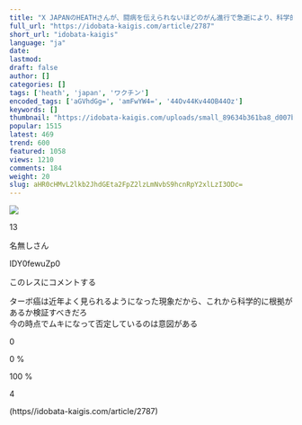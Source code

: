 ```yaml
---
title: "X JAPANのHEATHさんが、闘病を伝えられないほどのがん進行で急逝により、科学的根拠なき反ワクチン陰謀論「ターボ癌」が再燃か"
full_url: "https://idobata-kaigis.com/article/2787"
short_url: "idobata-kaigis"
language: "ja"
date: 
lastmod: 
draft: false
author: []
categories: []
tags: ['heath', 'japan', 'ワクチン']
encoded_tags: ['aGVhdGg=', 'amFwYW4=', '44Ov44Kv44OB44Oz']
keywords: []
thumbnail: "https://idobata-kaigis.com/uploads/small_89634b361ba8_d007b1e7a6.jpg"
popular: 1515
latest: 469
trend: 600
featured: 1058
views: 1210
comments: 184
weight: 20
slug: aHR0cHMvL2lkb2JhdGEta2FpZ2lzLmNvbS9hcnRpY2xlLzI3ODc=
---
```


![](https://idobata-kaigis.com/uploads/small_89634b361ba8_d007b1e7a6.jpg)

<div><p class='text-pink-100 text-sm'><p class='mr-2'>13</p><p class='mr-2'>名無しさん</p><p class='hidden xlinline-block'>IDY0fewuZp0</p></p><p class='flex items-center text-gray-400'><p class='text-xs mdtext-sm hovercursor-pointer'>このレスにコメントする</p></p><p class='px-2 lgpx-8'><p class='tracking-wide break-all text-sm lgtext-base'>ターボ癌は近年よく見られるようになった現象だから、これから科学的に根拠があるか検証すべきだろ<br>今の時点でムキになって否定しているのは意図がある</p></p><p class='flex items-center mr-2 hovercursor-pointer'><p class='pl-1 text-sm mdtext-base'>0</p></p><p class=' w-full h-full bg-gray-200 absolute '></p><p class='text-white text-xs text-center'>0 %</p><p class='text-white text-xs text-center'>100 %</p><p class='flex items-center mr-2 hovercursor-pointer'><p class='pl-1 text-sm mdtext-base'>4</p></p></div>

(https//idobata-kaigis.com/article/2787)
